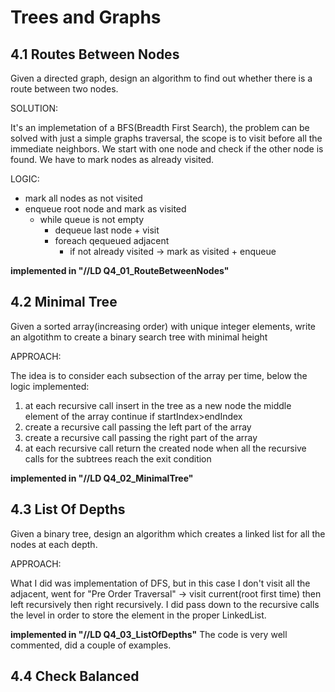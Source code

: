 # Trees and Graphs

## 4.1 Routes Between Nodes
Given a directed graph, design an algorithm to find out whether there is a route between two nodes.

SOLUTION:

It's an implemetation of a BFS(Breadth First Search), the problem can be solved with just a simple graphs traversal, the scope is to visit before all the immediate neighbors. We start with one node and check if the other node is found. We have to mark nodes as already visited.

LOGIC:

- mark all nodes as not visited
- enqueue root node and mark as visited
  - while queue is not empty
    - dequeue last node + visit 
    - foreach qequeued adjacent 
      - if not already visited -> mark as visited + enqueue    

**implemented in "//LD Q4_01_RouteBetweenNodes"**

## 4.2 Minimal Tree
Given a sorted array(increasing order) with unique integer elements, write an algotithm to create a binary search tree with minimal height

APPROACH:

The idea is to consider each subsection of the array per time, below the logic implemented:
1) at each recursive call insert in the tree as a new node the middle element of the array
   continue if startIndex>endIndex
2) create a recursive call passing the left part of the array
3) create a recursive call passing the right part of the array
4) at each recursive call return the created node when all the recursive calls for the subtrees reach the exit condition

**implemented in "//LD Q4_02_MinimalTree"**

## 4.3 List Of Depths
Given a binary tree, design an algorithm which creates a linked list for all the nodes at each depth.

APPROACH:

What I did was implementation of DFS, but in this case I don't visit all the adjacent, went for "Pre Order Traversal" -> visit current(root first time) then left recursively then right recursively.
I did pass down to the recursive calls the level in order to store the element in the proper LinkedList.

**implemented in "//LD Q4_03_ListOfDepths"** The code is very well commented, did a couple of examples.

## 4.4 Check Balanced
